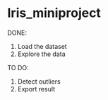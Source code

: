 # Iris_miniproject
DONE:
1) Load the dataset
2) Explore the data

TO DO:
1) Detect outliers
2) Export result
